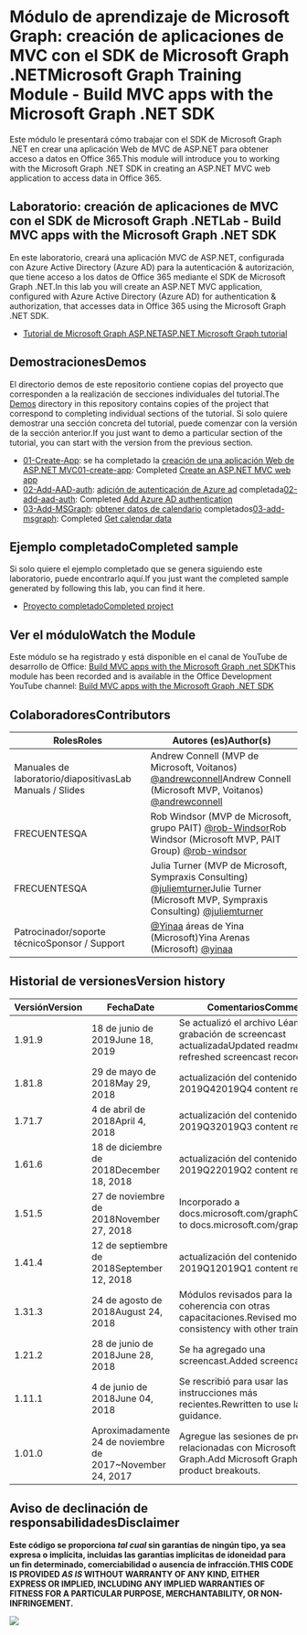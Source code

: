 # <a name="microsoft-graph-training-module---build-mvc-apps-with-the-microsoft-graph-net-sdk"></a><span data-ttu-id="d24e5-101">Módulo de aprendizaje de Microsoft Graph: creación de aplicaciones de MVC con el SDK de Microsoft Graph .NET</span><span class="sxs-lookup"><span data-stu-id="d24e5-101">Microsoft Graph Training Module - Build MVC apps with the Microsoft Graph .NET SDK</span></span>

<span data-ttu-id="d24e5-102">Este módulo le presentará cómo trabajar con el SDK de Microsoft Graph .NET en crear una aplicación Web de MVC de ASP.NET para obtener acceso a datos en Office 365.</span><span class="sxs-lookup"><span data-stu-id="d24e5-102">This module will introduce you to working with the Microsoft Graph .NET SDK in creating an ASP.NET MVC web application to access data in Office 365.</span></span>

## <a name="lab---build-mvc-apps-with-the-microsoft-graph-net-sdk"></a><span data-ttu-id="d24e5-103">Laboratorio: creación de aplicaciones de MVC con el SDK de Microsoft Graph .NET</span><span class="sxs-lookup"><span data-stu-id="d24e5-103">Lab - Build MVC apps with the Microsoft Graph .NET SDK</span></span>

<span data-ttu-id="d24e5-104">En este laboratorio, creará una aplicación MVC de ASP.NET, configurada con Azure Active Directory (Azure AD) para la autenticación & autorización, que tiene acceso a los datos de Office 365 mediante el SDK de Microsoft Graph .NET.</span><span class="sxs-lookup"><span data-stu-id="d24e5-104">In this lab you will create an ASP.NET MVC application, configured with Azure Active Directory (Azure AD) for authentication & authorization, that accesses data in Office 365 using the Microsoft Graph .NET SDK.</span></span>

- [<span data-ttu-id="d24e5-105">Tutorial de Microsoft Graph ASP.NET</span><span class="sxs-lookup"><span data-stu-id="d24e5-105">ASP.NET Microsoft Graph tutorial</span></span>](https://docs.microsoft.com/graph/training/aspnet-tutorial)

## <a name="demos"></a><span data-ttu-id="d24e5-106">Demostraciones</span><span class="sxs-lookup"><span data-stu-id="d24e5-106">Demos</span></span>

<span data-ttu-id="d24e5-107">El [](./Demos) directorio demos de este repositorio contiene copias del proyecto que corresponden a la realización de secciones individuales del tutorial.</span><span class="sxs-lookup"><span data-stu-id="d24e5-107">The [Demos](./Demos) directory in this repository contains copies of the project that correspond to completing individual sections of the tutorial.</span></span> <span data-ttu-id="d24e5-108">Si solo quiere demostrar una sección concreta del tutorial, puede comenzar con la versión de la sección anterior.</span><span class="sxs-lookup"><span data-stu-id="d24e5-108">If you just want to demo a particular section of the tutorial, you can start with the version from the previous section.</span></span>

- <span data-ttu-id="d24e5-109">[01-Create-App](Demos/01-create-app): se ha completado la [creación de una aplicación Web de ASP.NET MVC](https://docs.microsoft.com/graph/training/aspnet-tutorial?tutorial-step=1)</span><span class="sxs-lookup"><span data-stu-id="d24e5-109">[01-create-app](Demos/01-create-app): Completed [Create an ASP.NET MVC web app](https://docs.microsoft.com/graph/training/aspnet-tutorial?tutorial-step=1)</span></span>
- <span data-ttu-id="d24e5-110">[02-Add-AAD-auth](Demos/02-add-aad-auth): [adición de autenticación de Azure ad](https://docs.microsoft.com/graph/training/aspnet-tutorial?tutorial-step=3) completada</span><span class="sxs-lookup"><span data-stu-id="d24e5-110">[02-add-aad-auth](Demos/02-add-aad-auth): Completed [Add Azure AD authentication](https://docs.microsoft.com/graph/training/aspnet-tutorial?tutorial-step=3)</span></span>
- <span data-ttu-id="d24e5-111">[03-Add-MSGraph](Demos/03-add-msgraph): [obtener datos de calendario](https://docs.microsoft.com/graph/training/aspnet-tutorial?tutorial-step=4) completados</span><span class="sxs-lookup"><span data-stu-id="d24e5-111">[03-add-msgraph](Demos/03-add-msgraph): Completed [Get calendar data](https://docs.microsoft.com/graph/training/aspnet-tutorial?tutorial-step=4)</span></span>

## <a name="completed-sample"></a><span data-ttu-id="d24e5-112">Ejemplo completado</span><span class="sxs-lookup"><span data-stu-id="d24e5-112">Completed sample</span></span>

<span data-ttu-id="d24e5-113">Si solo quiere el ejemplo completado que se genera siguiendo este laboratorio, puede encontrarlo aquí.</span><span class="sxs-lookup"><span data-stu-id="d24e5-113">If you just want the completed sample generated by following this lab, you can find it here.</span></span>

- [<span data-ttu-id="d24e5-114">Proyecto completado</span><span class="sxs-lookup"><span data-stu-id="d24e5-114">Completed project</span></span>](Demos/03-add-msgraph)

## <a name="watch-the-module"></a><span data-ttu-id="d24e5-115">Ver el módulo</span><span class="sxs-lookup"><span data-stu-id="d24e5-115">Watch the Module</span></span>

<span data-ttu-id="d24e5-116">Este módulo se ha registrado y está disponible en el canal de YouTube de desarrollo de Office: [Build MVC apps with the Microsoft Graph .net SDK](https://youtu.be/a2teHZ5WuNc)</span><span class="sxs-lookup"><span data-stu-id="d24e5-116">This module has been recorded and is available in the Office Development YouTube channel: [Build MVC apps with the Microsoft Graph .NET SDK](https://youtu.be/a2teHZ5WuNc)</span></span>

## <a name="contributors"></a><span data-ttu-id="d24e5-117">Colaboradores</span><span class="sxs-lookup"><span data-stu-id="d24e5-117">Contributors</span></span>

| <span data-ttu-id="d24e5-118">Roles</span><span class="sxs-lookup"><span data-stu-id="d24e5-118">Roles</span></span>                | <span data-ttu-id="d24e5-119">Autores (es)</span><span class="sxs-lookup"><span data-stu-id="d24e5-119">Author(s)</span></span>                                                                                     |
| -------------------- | --------------------------------------------------------------------------------------------- |
| <span data-ttu-id="d24e5-120">Manuales de laboratorio/diapositivas</span><span class="sxs-lookup"><span data-stu-id="d24e5-120">Lab Manuals / Slides</span></span> | <span data-ttu-id="d24e5-121">Andrew Connell (MVP de Microsoft, Voitanos) [@andrewconnell](//github.com/andrewconnell)</span><span class="sxs-lookup"><span data-stu-id="d24e5-121">Andrew Connell (Microsoft MVP, Voitanos) [@andrewconnell](//github.com/andrewconnell)</span></span>         |
| <span data-ttu-id="d24e5-122">FRECUENTES</span><span class="sxs-lookup"><span data-stu-id="d24e5-122">QA</span></span>                   | <span data-ttu-id="d24e5-123">Rob Windsor (MVP de Microsoft, grupo PAIT) [@rob-Windsor](//github.com/rob-windsor)</span><span class="sxs-lookup"><span data-stu-id="d24e5-123">Rob Windsor (Microsoft MVP, PAIT Group) [@rob-windsor](//github.com/rob-windsor)</span></span>              |
| <span data-ttu-id="d24e5-124">FRECUENTES</span><span class="sxs-lookup"><span data-stu-id="d24e5-124">QA</span></span>                   | <span data-ttu-id="d24e5-125">Julia Turner (MVP de Microsoft, Sympraxis Consulting) [@juliemturner](//github.com/juliemturner)</span><span class="sxs-lookup"><span data-stu-id="d24e5-125">Julie Turner (Microsoft MVP, Sympraxis Consulting) [@juliemturner](//github.com/juliemturner)</span></span> |
| <span data-ttu-id="d24e5-126">Patrocinador/soporte técnico</span><span class="sxs-lookup"><span data-stu-id="d24e5-126">Sponsor / Support</span></span>    | <span data-ttu-id="d24e5-127">[@Yinaa](//github.com/yinaa) áreas de Yina (Microsoft)</span><span class="sxs-lookup"><span data-stu-id="d24e5-127">Yina Arenas (Microsoft) [@yinaa](//github.com/yinaa)</span></span>                                          |

## <a name="version-history"></a><span data-ttu-id="d24e5-128">Historial de versiones</span><span class="sxs-lookup"><span data-stu-id="d24e5-128">Version history</span></span>

| <span data-ttu-id="d24e5-129">Versión</span><span class="sxs-lookup"><span data-stu-id="d24e5-129">Version</span></span> |        <span data-ttu-id="d24e5-130">Fecha</span><span class="sxs-lookup"><span data-stu-id="d24e5-130">Date</span></span>        |                       <span data-ttu-id="d24e5-131">Comentarios</span><span class="sxs-lookup"><span data-stu-id="d24e5-131">Comments</span></span>                       |
| ------- | ------------------ | ---------------------------------------------------- |
| <span data-ttu-id="d24e5-132">1.9</span><span class="sxs-lookup"><span data-stu-id="d24e5-132">1.9</span></span>     | <span data-ttu-id="d24e5-133">18 de junio de 2019</span><span class="sxs-lookup"><span data-stu-id="d24e5-133">June 18, 2019</span></span>      | <span data-ttu-id="d24e5-134">Se actualizó el archivo Léame en grabación de screencast actualizada</span><span class="sxs-lookup"><span data-stu-id="d24e5-134">Updated readme to refreshed screencast recording</span></span>     |
| <span data-ttu-id="d24e5-135">1.8</span><span class="sxs-lookup"><span data-stu-id="d24e5-135">1.8</span></span>     | <span data-ttu-id="d24e5-136">29 de mayo de 2018</span><span class="sxs-lookup"><span data-stu-id="d24e5-136">May 29, 2018</span></span>       | <span data-ttu-id="d24e5-137">actualización del contenido de 2019Q4</span><span class="sxs-lookup"><span data-stu-id="d24e5-137">2019Q4 content refresh</span></span>                               |
| <span data-ttu-id="d24e5-138">1.7</span><span class="sxs-lookup"><span data-stu-id="d24e5-138">1.7</span></span>     | <span data-ttu-id="d24e5-139">4 de abril de 2018</span><span class="sxs-lookup"><span data-stu-id="d24e5-139">April 4, 2018</span></span>      | <span data-ttu-id="d24e5-140">actualización del contenido de 2019Q3</span><span class="sxs-lookup"><span data-stu-id="d24e5-140">2019Q3 content refresh</span></span>                               |
| <span data-ttu-id="d24e5-141">1.6</span><span class="sxs-lookup"><span data-stu-id="d24e5-141">1.6</span></span>     | <span data-ttu-id="d24e5-142">18 de diciembre de 2018</span><span class="sxs-lookup"><span data-stu-id="d24e5-142">December 18, 2018</span></span>  | <span data-ttu-id="d24e5-143">actualización del contenido de 2019Q2</span><span class="sxs-lookup"><span data-stu-id="d24e5-143">2019Q2 content refresh</span></span>                               |
| <span data-ttu-id="d24e5-144">1.5</span><span class="sxs-lookup"><span data-stu-id="d24e5-144">1.5</span></span>     | <span data-ttu-id="d24e5-145">27 de noviembre de 2018</span><span class="sxs-lookup"><span data-stu-id="d24e5-145">November 27, 2018</span></span>  | <span data-ttu-id="d24e5-146">Incorporado a docs.microsoft.com/graph</span><span class="sxs-lookup"><span data-stu-id="d24e5-146">Onboarded to docs.microsoft.com/graph</span></span>                |
| <span data-ttu-id="d24e5-147">1.4</span><span class="sxs-lookup"><span data-stu-id="d24e5-147">1.4</span></span>     | <span data-ttu-id="d24e5-148">12 de septiembre de 2018</span><span class="sxs-lookup"><span data-stu-id="d24e5-148">September 12, 2018</span></span> | <span data-ttu-id="d24e5-149">actualización del contenido de 2019Q1</span><span class="sxs-lookup"><span data-stu-id="d24e5-149">2019Q1 content refresh</span></span>                               |
| <span data-ttu-id="d24e5-150">1.3</span><span class="sxs-lookup"><span data-stu-id="d24e5-150">1.3</span></span>     | <span data-ttu-id="d24e5-151">24 de agosto de 2018</span><span class="sxs-lookup"><span data-stu-id="d24e5-151">August 24, 2018</span></span>    | <span data-ttu-id="d24e5-152">Módulos revisados para la coherencia con otras capacitaciones.</span><span class="sxs-lookup"><span data-stu-id="d24e5-152">Revised modules for consistency with other training.</span></span> |
| <span data-ttu-id="d24e5-153">1.2</span><span class="sxs-lookup"><span data-stu-id="d24e5-153">1.2</span></span>     | <span data-ttu-id="d24e5-154">28 de junio de 2018</span><span class="sxs-lookup"><span data-stu-id="d24e5-154">June 28, 2018</span></span>      | <span data-ttu-id="d24e5-155">Se ha agregado una screencast.</span><span class="sxs-lookup"><span data-stu-id="d24e5-155">Added screencast.</span></span>                                    |
| <span data-ttu-id="d24e5-156">1.1</span><span class="sxs-lookup"><span data-stu-id="d24e5-156">1.1</span></span>     | <span data-ttu-id="d24e5-157">4 de junio de 2018</span><span class="sxs-lookup"><span data-stu-id="d24e5-157">June 04, 2018</span></span>      | <span data-ttu-id="d24e5-158">Se rescribió para usar las instrucciones más recientes.</span><span class="sxs-lookup"><span data-stu-id="d24e5-158">Rewritten to use latest guidance.</span></span>                    |
| <span data-ttu-id="d24e5-159">1.0</span><span class="sxs-lookup"><span data-stu-id="d24e5-159">1.0</span></span>     | <span data-ttu-id="d24e5-160">Aproximadamente 24 de noviembre de 2017</span><span class="sxs-lookup"><span data-stu-id="d24e5-160">~November 24, 2017</span></span> | <span data-ttu-id="d24e5-161">Agregue las sesiones de producto relacionadas con Microsoft Graph.</span><span class="sxs-lookup"><span data-stu-id="d24e5-161">Add Microsoft Graph related product breakouts.</span></span>       |

## <a name="disclaimer"></a><span data-ttu-id="d24e5-162">Aviso de declinación de responsabilidades</span><span class="sxs-lookup"><span data-stu-id="d24e5-162">Disclaimer</span></span>

<span data-ttu-id="d24e5-163">**Este código se proporciona _tal cual_ sin garantías de ningún tipo, ya sea expresa o implícita, incluidas las garantías implícitas de idoneidad para un fin determinado, comerciabilidad o ausencia de infracción.**</span><span class="sxs-lookup"><span data-stu-id="d24e5-163">**THIS CODE IS PROVIDED _AS IS_ WITHOUT WARRANTY OF ANY KIND, EITHER EXPRESS OR IMPLIED, INCLUDING ANY IMPLIED WARRANTIES OF FITNESS FOR A PARTICULAR PURPOSE, MERCHANTABILITY, OR NON-INFRINGEMENT.**</span></span>

<img src="https://telemetry.sharepointpnp.com/msgraph-training-aspnetmvcapp" />
